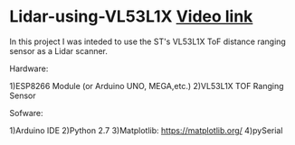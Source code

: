 # Lidar-using-VL53L1X   [Video link](https://www.youtube.com/watch?v=SAVLdp1tNpg)

In this project I was inteded to use the ST's VL53L1X ToF distance ranging sensor as a Lidar scanner.


Hardware:

1)ESP8266 Module (or Arduino UNO, MEGA,etc.)
2)VL53L1X TOF Ranging Sensor 

Sofware:

1)Arduino IDE
2)Python 2.7
3)Matplotlib: https://matplotlib.org/
4)pySerial
